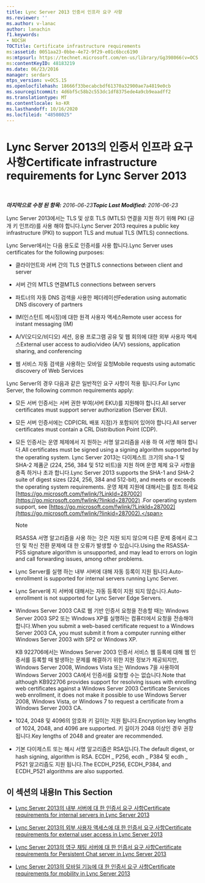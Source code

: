```yaml
---
title: Lync Server 2013 인증서 인프라 요구 사항
ms.reviewer: ''
ms.author: v-lanac
author: lanachin
f1.keywords:
- NOCSH
TOCTitle: Certificate infrastructure requirements
ms:assetid: 0051aa23-0bbe-4e72-9f29-e01c6bcc6190
ms:mtpsurl: https://technet.microsoft.com/en-us/library/Gg398066(v=OCS.15)
ms:contentKeyID: 48183219
ms.date: 06/23/2016
manager: serdars
mtps_version: v=OCS.15
ms.openlocfilehash: 18666f33becabcbdf61370a32900ae7a4819e0cb
ms.sourcegitcommit: 4d6bf5c58b2c553dc1df8375ede4a9cb9eaadff2
ms.translationtype: MT
ms.contentlocale: ko-KR
ms.lasthandoff: 10/16/2020
ms.locfileid: "48508025"
---
```

# <a name="certificate-infrastructure-requirements-for-lync-server-2013"></a><span data-ttu-id="9a533-102">Lync Server 2013의 인증서 인프라 요구 사항</span><span class="sxs-lookup"><span data-stu-id="9a533-102">Certificate infrastructure requirements for Lync Server 2013</span></span>

<div data-xmlns="http://www.w3.org/1999/xhtml">

<div class="topic" data-xmlns="http://www.w3.org/1999/xhtml" data-msxsl="urn:schemas-microsoft-com:xslt" data-cs="https://msdn.microsoft.com/">

<div data-asp="https://msdn2.microsoft.com/asp">



</div>

<div id="mainSection">

<div id="mainBody">

<span> </span>

<span data-ttu-id="9a533-103">_**마지막으로 수정 된 항목:** 2016-06-23_</span><span class="sxs-lookup"><span data-stu-id="9a533-103">_**Topic Last Modified:** 2016-06-23_</span></span>

<span data-ttu-id="9a533-104">Lync Server 2013에서는 TLS 및 상호 TLS (MTLS) 연결을 지원 하기 위해 PKI (공개 키 인프라)를 사용 해야 합니다.</span><span class="sxs-lookup"><span data-stu-id="9a533-104">Lync Server 2013 requires a public key infrastructure (PKI) to support TLS and mutual TLS (MTLS) connections.</span></span>

<span data-ttu-id="9a533-105">Lync Server에서는 다음 용도로 인증서를 사용 합니다.</span><span class="sxs-lookup"><span data-stu-id="9a533-105">Lync Server uses certificates for the following purposes:</span></span>

  - <span data-ttu-id="9a533-106">클라이언트와 서버 간의 TLS 연결</span><span class="sxs-lookup"><span data-stu-id="9a533-106">TLS connections between client and server</span></span>

  - <span data-ttu-id="9a533-107">서버 간의 MTLS 연결</span><span class="sxs-lookup"><span data-stu-id="9a533-107">MTLS connections between servers</span></span>

  - <span data-ttu-id="9a533-108">파트너의 자동 DNS 검색을 사용한 페더레이션</span><span class="sxs-lookup"><span data-stu-id="9a533-108">Federation using automatic DNS discovery of partners</span></span>

  - <span data-ttu-id="9a533-109">IM(인스턴트 메시징)에 대한 원격 사용자 액세스</span><span class="sxs-lookup"><span data-stu-id="9a533-109">Remote user access for instant messaging (IM)</span></span>

  - <span data-ttu-id="9a533-110">A/V(오디오/비디오) 세션, 응용 프로그램 공유 및 웹 회의에 대한 외부 사용자 액세스</span><span class="sxs-lookup"><span data-stu-id="9a533-110">External user access to audio/video (A/V) sessions, application sharing, and conferencing</span></span>

  - <span data-ttu-id="9a533-111">웹 서비스 자동 검색을 사용하는 모바일 요청</span><span class="sxs-lookup"><span data-stu-id="9a533-111">Mobile requests using automatic discovery of Web Services</span></span>

<span data-ttu-id="9a533-112">Lync Server의 경우 다음과 같은 일반적인 요구 사항이 적용 됩니다.</span><span class="sxs-lookup"><span data-stu-id="9a533-112">For Lync Server, the following common requirements apply:</span></span>

  - <span data-ttu-id="9a533-113">모든 서버 인증서는 서버 권한 부여(서버 EKU)를 지원해야 합니다.</span><span class="sxs-lookup"><span data-stu-id="9a533-113">All server certificates must support server authorization (Server EKU).</span></span>

  - <span data-ttu-id="9a533-114">모든 서버 인증서에는 CDP(CRL 배포 지점)가 포함되어 있어야 합니다.</span><span class="sxs-lookup"><span data-stu-id="9a533-114">All server certificates must contain a CRL Distribution Point (CDP).</span></span>

  - <span data-ttu-id="9a533-115">모든 인증서는 운영 체제에서 지 원하는 서명 알고리즘을 사용 하 여 서명 해야 합니다.</span><span class="sxs-lookup"><span data-stu-id="9a533-115">All certificates must be signed using a signing algorithm supported by the operating system.</span></span> <span data-ttu-id="9a533-116">Lync Server 2013는 다이제스트 크기의 sha-1 및 SHA-2 제품군 (224, 256, 384 및 512 비트)을 지원 하며 운영 체제 요구 사항을 충족 하거나 초과 합니다.</span><span class="sxs-lookup"><span data-stu-id="9a533-116">Lync Server 2013 supports the SHA-1 and SHA-2 suite of digest sizes (224, 256, 384 and 512-bit), and meets or exceeds the operating system requirements.</span></span> <span data-ttu-id="9a533-117">운영 체제 지원에 대해서는를 참조 하세요 [https://go.microsoft.com/fwlink/?LinkId=287002](https://go.microsoft.com/fwlink/?linkid=287002) .</span><span class="sxs-lookup"><span data-stu-id="9a533-117">For operating system support, see [https://go.microsoft.com/fwlink/?LinkId=287002](https://go.microsoft.com/fwlink/?linkid=287002).</span></span>
    
    <div>
    

    > [!NOTE]  
    > <span data-ttu-id="9a533-118">RSASSA 서명 알고리즘을 사용 하는 것은 지원 되지 않으며 다른 문제 중에서 로그인 및 착신 전환 문제에 대 한 오류가 발생할 수 있습니다.</span><span class="sxs-lookup"><span data-stu-id="9a533-118">Using the RSASSA-PSS signature algorithm is unsupported, and may lead to errors on login and call forwarding issues, among other problems.</span></span>

    
    </div>

  - <span data-ttu-id="9a533-119">Lync Server를 실행 하는 내부 서버에 대해 자동 등록이 지원 됩니다.</span><span class="sxs-lookup"><span data-stu-id="9a533-119">Auto-enrollment is supported for internal servers running Lync Server.</span></span>

  - <span data-ttu-id="9a533-120">Lync Server에 지 서버에 대해서는 자동 등록이 지원 되지 않습니다.</span><span class="sxs-lookup"><span data-stu-id="9a533-120">Auto-enrollment is not supported for Lync Server Edge Servers.</span></span>

  - <span data-ttu-id="9a533-121">Windows Server 2003 CA로 웹 기반 인증서 요청을 전송할 때는 Windows Server 2003 SP2 또는 Windows XP를 실행하는 컴퓨터에서 요청을 전송해야 합니다.</span><span class="sxs-lookup"><span data-stu-id="9a533-121">When you submit a web-based certificate request to a Windows Server 2003 CA, you must submit it from a computer running either Windows Server 2003 with SP2 or Windows XP.</span></span>
    
    <span data-ttu-id="9a533-122">KB 922706에서는 Windows Server 2003 인증서 서비스 웹 등록에 대해 웹 인증서를 등록할 때 발생하는 문제를 해결하기 위한 지원 정보가 제공되지만, Windows Server 2008, Windows Vista 또는 Windows 7을 사용하여 Windows Server 2003 CA에서 인증서를 요청할 수는 없습니다.</span><span class="sxs-lookup"><span data-stu-id="9a533-122">Note that although KB922706 provides support for resolving issues with enrolling web certificates against a Windows Server 2003 Certificate Services web enrollment, it does not make it possible to use Windows Server 2008, Windows Vista, or Windows 7 to request a certificate from a Windows Server 2003 CA.</span></span>

  - <span data-ttu-id="9a533-123">1024, 2048 및 4096의 암호화 키 길이는 지원 됩니다.</span><span class="sxs-lookup"><span data-stu-id="9a533-123">Encryption key lengths of 1024, 2048, and 4096 are supported.</span></span> <span data-ttu-id="9a533-124">키 길이가 2048 이상인 경우 권장 됩니다.</span><span class="sxs-lookup"><span data-stu-id="9a533-124">Key lengths of 2048 and greater are recommended.</span></span>

  - <span data-ttu-id="9a533-125">기본 다이제스트 또는 해시 서명 알고리즘은 RSA입니다.</span><span class="sxs-lookup"><span data-stu-id="9a533-125">The default digest, or hash signing, algorithm is RSA.</span></span> <span data-ttu-id="9a533-126">ECDH \_ P256, ecdh \_ P384 및 ecdh \_ P521 알고리즘도 지원 됩니다.</span><span class="sxs-lookup"><span data-stu-id="9a533-126">The ECDH\_P256, ECDH\_P384, and ECDH\_P521 algorithms are also supported.</span></span> 

<div>

## <a name="in-this-section"></a><span data-ttu-id="9a533-127">이 섹션의 내용</span><span class="sxs-lookup"><span data-stu-id="9a533-127">In This Section</span></span>

  - [<span data-ttu-id="9a533-128">Lync Server 2013의 내부 서버에 대 한 인증서 요구 사항</span><span class="sxs-lookup"><span data-stu-id="9a533-128">Certificate requirements for internal servers in Lync Server 2013</span></span>](lync-server-2013-certificate-requirements-for-internal-servers.md)

  - [<span data-ttu-id="9a533-129">Lync Server 2013의 외부 사용자 액세스에 대 한 인증서 요구 사항</span><span class="sxs-lookup"><span data-stu-id="9a533-129">Certificate requirements for external user access in Lync Server 2013</span></span>](lync-server-2013-certificate-requirements-for-external-user-access.md)

  - [<span data-ttu-id="9a533-130">Lync Server 2013의 영구 채팅 서버에 대 한 인증서 요구 사항</span><span class="sxs-lookup"><span data-stu-id="9a533-130">Certificate requirements for Persistent Chat server in Lync Server 2013</span></span>](lync-server-2013-certificate-requirements-for-persistent-chat-server.md)

  - [<span data-ttu-id="9a533-131">Lync Server 2013의 모바일 기능에 대 한 인증서 요구 사항</span><span class="sxs-lookup"><span data-stu-id="9a533-131">Certificate requirements for mobility in Lync Server 2013</span></span>](lync-server-2013-certificate-requirements-for-mobility.md)

</div>

</div>

<span> </span>

</div>

</div>

</div>

